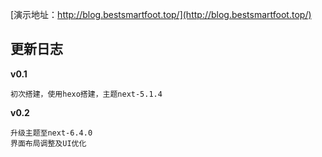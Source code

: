 [演示地址：http://blog.bestsmartfoot.top/](http://blog.bestsmartfoot.top/)
## 更新日志 ##
**v0.1**
```
初次搭建，使用hexo搭建，主题next-5.1.4
```
**v0.2**
```
升级主题至next-6.4.0
界面布局调整及UI优化
```